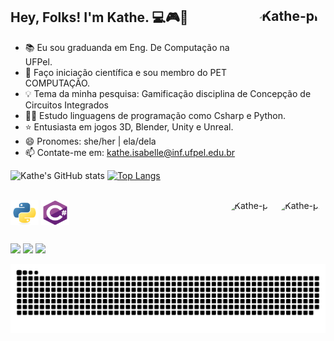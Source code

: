 ## Hey, Folks! I'm Kathe. 💻🎮🌟 <img align="right" alt="Kathe-pic" height="95" style="border-radius:50px;" src="https://i.pinimg.com/originals/e4/ab/ce/e4abcef1d3f9f39dfbaad1838e0f3f07.gif">

- 📚 Eu sou graduanda em Eng. De Computação na UFPel.
- 🔬 Faço iniciação científica e sou membro do PET COMPUTAÇÃO.
- 💡  Tema da minha pesquisa: Gamificação disciplina de Concepção de Circuitos Integrados
- 👩‍💻 Estudo linguagens de programação como Csharp e Python.
- ⭐ Entusiasta em jogos 3D, Blender, Unity e Unreal.
- 😄 Pronomes: she/her | ela/dela
- 📫 Contate-me em: kathe.isabelle@inf.ufpel.edu.br

![Kathe's GitHub stats](https://github-readme-stats.vercel.app/api?username=KatheIsabelle&show_icons=true&theme=cobalt)
[![Top Langs](https://github-readme-stats.vercel.app/api/top-langs/?username=KatheIsabelle&layout=compact&theme=cobalt)](https://github.com/anuraghazra/github-readme-stats)
  
<div style="display: inline_block"><br>
  <img align="center" alt="Kathe-Python" height="40" width="45" src="https://raw.githubusercontent.com/devicons/devicon/master/icons/python/python-original.svg">
  <img align="center" alt="Kathe-Csharp" height="40" width="45" src="https://raw.githubusercontent.com/devicons/devicon/master/icons/csharp/csharp-original.svg">
  <img align="right" alt="Kathe-pic" height="95" style="border-radius:50px;" src="https://i.pinimg.com/originals/9d/9b/d1/9d9bd13afce1a798d22ecfd9897730ed.gif">
  <img align="right" alt="Kathe-pic" height="85" style="border-radius:50px;" src="https://i.pinimg.com/originals/d2/85/ba/d285ba2cc51a540ad5d5e06c489ce121.gif">
  
</div>
  

  ##
 
<div> 
  <a href="https://www.instagram.com/katheisab/" target="_blank"><img src="https://img.shields.io/badge/-Instagram-%23E4405F?style=for-the-badge&logo=instagram&logoColor=white" target="_blank"></a>
  <a href = "mailto:kathe.isabelle@inf.ufpel.edu.br"><img src="https://img.shields.io/badge/-Gmail-%23333?style=for-the-badge&logo=gmail&logoColor=white" target="_blank"></a>
  <a href="https://www.linkedin.com/in/kathe-isabelle-6a70a3194/" target="_blank"><img src="https://img.shields.io/badge/-LinkedIn-%230077B5?style=for-the-badge&logo=linkedin&logoColor=white" target="_blank"></a> 
  
</div>

![snake gif](https://github.com/KatheIsabelle/KatheIsabelle/blob/output/github-contribution-grid-snake.svg)

